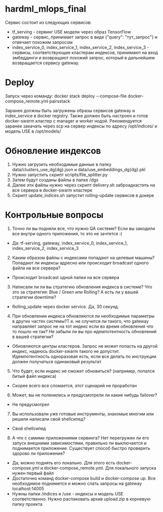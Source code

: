 # hardml_mlops_final

Сервис состоит из следующих сервисов:
- tf_serving - сервинг USE модели через образ TensorFlow
- gateway - сервис, принимает запрос в виде {"query": "тут_запрос"} и отвечает похожим запросом
- index_service_0, index_service_1, index_service_2, index_service_3 - сервисы, соответствующие кластерам индексов, принимают на вход эмбеддинги и возвращают похожий запрос, который в дальнейшем возвращается сервису gateway.

# Deploy
Запуск через команду:
docker stack deploy --compose-file docker-compose_remote.yml pairsstack

Заранее должны быть загружены образы сервисов gateway и index_service в docker registry.
Также должен быть настроен и готов docker-swarm кластер с manager и worker нодой.
Рекомендуется заранее закачать через scp на сервер индексы по адресу /opt/indices/ и модель USE в /opt/models/

# Обновление индексов
1) Нужно загрузить необходимые данные в папку data/clusters_use_dg{dg}.json и data/use_embeddings_dg{dg}.pkl
2) Нужно запустить скрипт scripts/file_splitter.py
3) Затем будут созданы файлы в папке /dgs
4) Далее эти файлы нужно через скрипт delivery.sh заброадкастить на все сервера в docker-swarm кластере
5) Скрипт update_indices.sh запустит rolling-update сервисов в докере

# Контрольные вопросы
1. Точно ли вы подняли все, что нужно QA системе? Если вы закодили все внутри одного приложения, то это не зачтется :(
- Да: tf-serving, gateway, index_service_0, index_service_1, index_service_2, index_service_3

2. Каким образом файлы с индексами попадают на целевые машины? Попадают ли индексы адресно или происходит broadcast одного файла на все сервера?
- Происходит broadcast одной папки на все сервера

3. Написали ли ли вы стратегию обновления индекса в системе? Что это за стратегия: Blue / Green или Rolling? А есть ли у вашей стратегии downtime?
- Rolling_update через docker service. Да, 30 секунд.

4. При обновлении индекса обновляются ли необходимые параметры в других частях системы?Т.е. не случится ли такого, что gateway направляет запрос не на тот индекс если во время обновления что то пошло не так? Не забыли ли вы про идемпотентность обновлений в вашей стратегии?
- Обновляются центры кластеров. Запрос не может попасть на другой индекс, надеюсь docker-swarm такого не допустит. Идемпотентность одноразовая есть, если все делать по инструкции должен получаться одинаковый результат.

5. Что будет, если индекс не сможет обновиться? (например, попался битый файл индекса)
- Скорее всего все сломается, этот сценарий не проработан

6. Может, вы не поленились и предусмотрели ли какие нибудь failover?
- Не предусмотрел

7. Вы использовали уже готовые инструменты, знакомые многим или решили написали свой shellсипед?
- Свой shellсипед
   
8. А что с самими приложениями сервинга? Нет перегружен ли его запуск внешними зависимостями, правильно ли выключается и поднимается приложение. Существует способ быстро проверить здорово ли приложение?
- Да, можно поднять его локально. Для этого есть docker-compose.yml и docker-compose_remote.yml. Для локального запуска нужен первый файл
- Достаточно команд docker-compose build и docker-compose up. Все необходимое поднимется и можно слать запросы на gateway localhost:14005
- Нужны папки /indices и /use - индексы и модель USE соответственно. Нужно распаковать архив upload.zip в корневую папку проекта